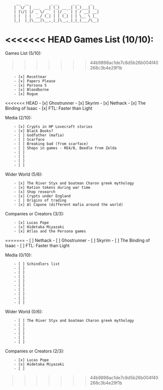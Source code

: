 <!-- language: lang-none -->
         __  __          _ _       _ _     _   
        |  \/  | ___  __| (_) __ _| (_)___| |_ 
        | |\/| |/ _ \/ _` | |/ _` | | / __| __|
        | |  | |  __/ (_| | | (_| | | \__ \ |_ 
        |_|  |_|\___|\__,_|_|\__,_|_|_|___/\__|

<<<<<<< HEAD
Games List (10/10):  
=======
Games List (5/10):  
>>>>>>> 44b9898ac1de7c8d5b26b004f40268c3b4e29f1b

        - [x] Recettear
        - [x] Papers Please
        - [x] Persona 5
        - [x] Bloodborne
        - [x] Rogue
<<<<<<< HEAD
        - [x] Ghostrunner
        - [x] Skyrim
        - [x] Nethack
        - [x] The Binding of Isaac
        - [x] FTL: Faster than Light

Media (2/10): 

        - [x] Crypts in HP Lovecraft stories
        - [x] Black Books?
        - [ ] Godfather (mafia)
        - [ ] Scarface
        - [ ] Breaking bad (from scarface)
        - [ ] Shops in games - RE4/8, Beedle from Zelda
        - [ ] 
        - [ ] 
        - [ ] 
        - [ ] 

Wider World (5/6):  

        - [x] The River Styx and boatman Charon greek mythology
        - [x] Ration tokens during war time
        - [x] Shop research
        - [x] Crypts under England
        - [ ] Origins of trading
        - [x] Al Capone (different mafia around the world)

Companies or Creators (3/3):  

        - [x] Lucas Pope
        - [x] Hidetaka Miyazaki
        - [x] Atlas and the Persona games
=======
        - [ ] Nethack
        - [ ] Ghostrunner
        - [ ] Skyrim
        - [ ] The Binding of Isaac
        - [ ] FTL: Faster than Light

Media (0/10): 

        - [ ] Schindlers list
        - [ ] 
        - [ ] 
        - [ ] 
        - [ ] 
        - [ ] 
        - [ ] 
        - [ ] 
        - [ ] 
        - [ ] 

Wider World (0/6):  

        - [ ] The River Styx and boatman Charon greek mythology
        - [ ] 
        - [ ] 
        - [ ] 
        - [ ] 
        - [ ] 

Companies or Creators (2/3):  

        - [x] Lucas Pope
        - [x] Hidetaka Miyazaki
        - [ ] 
>>>>>>> 44b9898ac1de7c8d5b26b004f40268c3b4e29f1b

